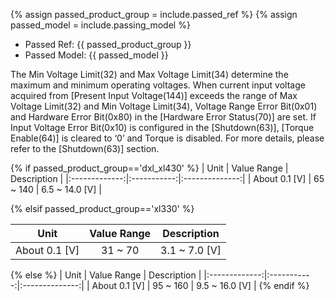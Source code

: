 {% assign passed_product_group = include.passed_ref %}
{% assign passed_model = include.passing_model %}

- Passed Ref: {{ passed_product_group }}
- Passed Model: {{ passed_model }}

The Min Voltage Limit(32) and Max Voltage Limit(34) determine the maximum and minimum operating voltages.
When current input voltage acquired from [Present Input Voltage(144)] exceeds the range of Max Voltage Limit(32) and Min Voltage Limit(34), Voltage Range Error Bit(0x01) and Hardware Error Bit(0x80) in the [Hardware Error Status(70)] are set.
If Input Voltage Error Bit(0x10) is configured in the [Shutdown(63)], [Torque Enable(64)] is cleared to ‘0’ and Torque is disabled.
For more details, please refer to the [Shutdown(63)] section.

{% if passed_product_group=='dxl_xl430' %}
|     Unit      | Value Range |  Description   |
|:-------------:|:-----------:|:--------------:|
| About 0.1 [V] |  65 ~ 140   | 6.5 ~ 14.0 [V] |

{% elsif passed_product_group=='xl330' %}

|     Unit      | Value Range |  Description  |
|:-------------:|:-----------:|:-------------:|
| About 0.1 [V] |   31 ~ 70   | 3.1 ~ 7.0 [V] |

{% else %}
|     Unit      | Value Range |  Description   |
|:-------------:|:-----------:|:--------------:|
| About 0.1 [V] |  95 ~ 160   | 9.5 ~ 16.0 [V] |
{% endif %}
